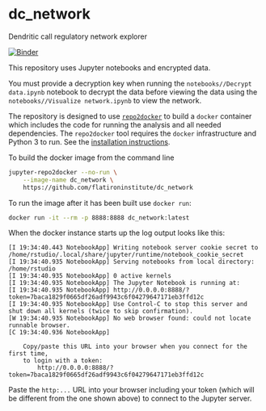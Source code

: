 # dc_network
Dendritic call regulatory network explorer

[![Binder](https://mybinder.org/badge_logo.svg)](https://mybinder.org/v2/gh/Surabhivj/DC_net/HEAD)

This repository uses Jupyter notebooks and encrypted data.

You must provide a decryption key when running the `notebooks//Decrypt data.ipynb`
notebook  to
decrypt the data before viewing the data using the
`notebooks//Visualize network.ipynb` to view the network.

The repository is designed to use 
[`repo2docker`](https://repo2docker.readthedocs.io/en/latest/)
to build a `docker` container which includes
the code for running the analysis and all needed dependencies.
The `repo2docker` tool requires the `docker` infrastructure
and Python 3 to run.  See the 
[installation instructions](https://repo2docker.readthedocs.io/en/latest/install.html).

To build the docker image from the command line

```bash
jupyter-repo2docker --no-run \
    --image-name dc_network \
    https://github.com/flatironinstitute/dc_network
```

To run the image after it has been built use `docker run`:

```bash
docker run -it --rm -p 8888:8888 dc_network:latest
```

When the docker instance starts up the log output looks like this:

```
[I 19:34:40.443 NotebookApp] Writing notebook server cookie secret to /home/rstudio/.local/share/jupyter/runtime/notebook_cookie_secret
[I 19:34:40.935 NotebookApp] Serving notebooks from local directory: /home/rstudio
[I 19:34:40.935 NotebookApp] 0 active kernels
[I 19:34:40.935 NotebookApp] The Jupyter Notebook is running at:
[I 19:34:40.935 NotebookApp] http://0.0.0.0:8888/?token=7baca1829f0665df26adf9943c6f04279647171eb3ffd12c
[I 19:34:40.935 NotebookApp] Use Control-C to stop this server and shut down all kernels (twice to skip confirmation).
[W 19:34:40.935 NotebookApp] No web browser found: could not locate runnable browser.
[C 19:34:40.936 NotebookApp] 
    
    Copy/paste this URL into your browser when you connect for the first time,
    to login with a token:
        http://0.0.0.0:8888/?token=7baca1829f0665df26adf9943c6f04279647171eb3ffd12c
```

Paste the `http:...` URL into your browser including your token (which will be different
from the one shown above) to connect to the Jupyter server.  
